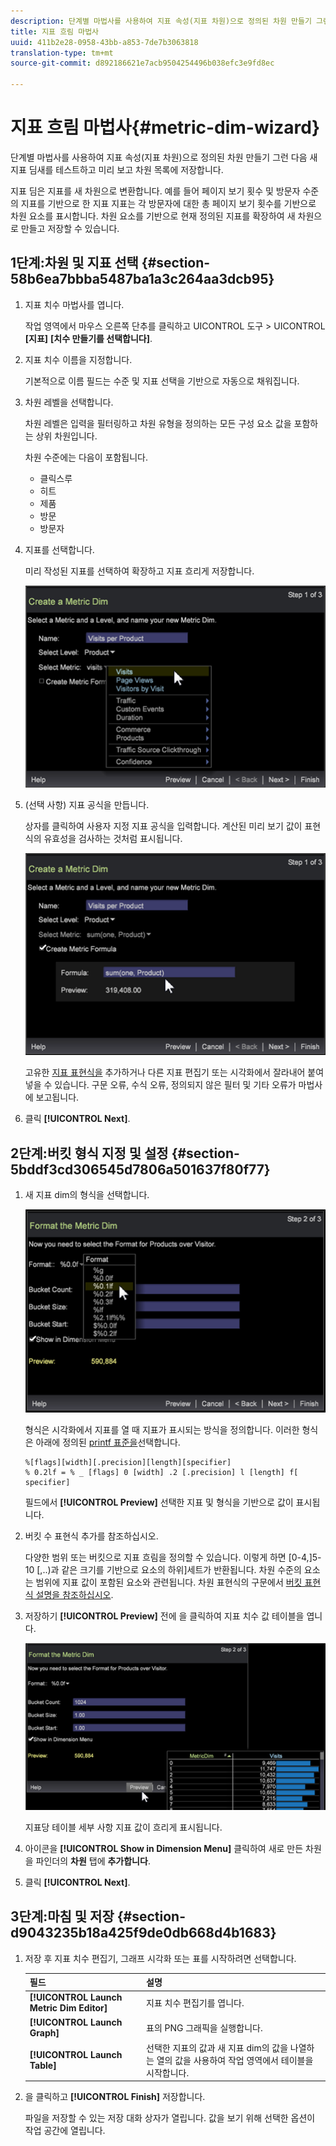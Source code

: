 ```yaml
---
description: 단계별 마법사를 사용하여 지표 속성(지표 차원)으로 정의된 차원 만들기 그런 다음 새 지표 딤새를 테스트하고 미리 보고 차원 목록에 저장합니다.
title: 지표 흐림 마법사
uuid: 411b2e28-0958-43bb-a853-7de7b3063818
translation-type: tm+mt
source-git-commit: d892186621e7acb9504254496b038efc3e9fd8ec

---
```



# 지표 흐림 마법사{#metric-dim-wizard}

단계별 마법사를 사용하여 지표 속성(지표 차원)으로 정의된 차원 만들기 그런 다음 새 지표 딤새를 테스트하고 미리 보고 차원 목록에 저장합니다.

지표 딤은 지표를 새 차원으로 변환합니다. 예를 들어 페이지 보기 횟수 및 방문자 수준의 지표를 기반으로 한 지표 지표는 각 방문자에 대한 총 페이지 보기 횟수를 기반으로 차원 요소를 표시합니다. 차원 요소를 기반으로 현재 정의된 지표를 확장하여 새 차원으로 만들고 저장할 수 있습니다.

## 1단계:차원 및 지표 선택 {#section-58b6ea7bbba5487ba1a3c264aa3dcb95}

1. 지표 치수 마법사를 엽니다.

   작업 영역에서 마우스 오른쪽 단추를 클릭하고 UICONTROL 도구 > UICONTROL **[지표]** **[치수 만들기를 선택합니다]**.

1. 지표 치수 이름을 지정합니다.

   기본적으로 이름 필드는 수준 및 지표 선택을 기반으로 자동으로 채워집니다.

1. 차원 레벨을 선택합니다.

   차원 레벨은 입력을 필터링하고 차원 유형을 정의하는 모든 구성 요소 값을 포함하는 상위 차원입니다.

   차원 수준에는 다음이 포함됩니다.

   * 클릭스루
   * 히트
   * 제품
   * 방문
   * 방문자

1. 지표를 선택합니다.

   미리 작성된 지표를 선택하여 확장하고 지표 흐리게 저장합니다.

   ![](assets/6_4_workstation_metricdim_metric.png)

1. (선택 사항) 지표 공식을 만듭니다.

   상자를 클릭하여 사용자 지정 지표 공식을 입력합니다. 계산된 미리 보기 값이 표현식의 유효성을 검사하는 것처럼 표시됩니다.

   ![](assets/6_4_workstation_metricdim_create_metric.png)

   고유한 [지표 표현식을](https://docs.adobe.com/content/help/en/data-workbench/using/client/qry-lang-syntx/c-syntx-mtrc-exp.html) 추가하거나 다른 지표 편집기 또는 시각화에서 잘라내어 붙여넣을 수 있습니다. 구문 오류, 수식 오류, 정의되지 않은 필터 및 기타 오류가 마법사에 보고됩니다.

1. 클릭 **[!UICONTROL Next]**.

## 2단계:버킷 형식 지정 및 설정 {#section-5bddf3cd306545d7806a501637f80f77}

1. 새 지표 dim의 형식을 선택합니다.

   ![](assets/6_4_workstation_metricdim_format_metric.png)

   형식은 시각화에서 지표를 열 때 지표가 표시되는 방식을 정의합니다. 이러한 형식은 아래에 정의된 [printf 표준을](http://www.cplusplus.com/reference/cstdio/printf/)선택합니다.

   ```
   %[flags][width][.precision][length][specifier]
   % 0.2lf = % _ [flags] 0 [width] .2 [.precision] l [length] f[ specifier]
   ```

   필드에서 **[!UICONTROL Preview]** 선택한 지표 및 형식을 기반으로 값이 표시됩니다.

1. 버킷 수 표현식 추가를 참조하십시오.

   다양한 범위 또는 버킷으로 지표 흐림을 정의할 수 있습니다. 이렇게 하면 [0-4,]5-10 [,..)과 같은 크기를 기반으로 요소의 하위]세트가 반환됩니다. 차원 수준의 요소는 범위에 지표 값이 포함된 요소와 관련됩니다. 차원 표현식의 구문에서 [버킷 표현식 설명을 참조하십시오](https://docs.adobe.com/content/help/en/data-workbench/using/client/qry-lang-syntx/c-syntx-dim-exp.html).

1. 저장하기 **[!UICONTROL Preview]** 전에 을 클릭하여 지표 치수 값 테이블을 엽니다.

   ![](assets/6_4_workstation_metricdim_preview.png)

   지표당 테이블 세부 사항 지표 값이 흐리게 표시됩니다.

1. 아이콘을 **[!UICONTROL Show in Dimension Menu]** 클릭하여 새로 만든 차원을 파인더의 **차원** 탭에 **추가합니다**.

1. 클릭 **[!UICONTROL Next]**.

## 3단계:마침 및 저장 {#section-d9043235b18a425f9de0db668d4b1683}

1. 저장 후 지표 치수 편집기, 그래프 시각화 또는 표를 시작하려면 선택합니다.

   | 필드 | 설명 |
   |---|---|
   | **[!UICONTROL Launch Metric Dim Editor]** | 지표 치수 편집기를 엽니다. |
   | **[!UICONTROL Launch Graph]** | 표의 PNG 그래픽을 실행합니다. |
   | **[!UICONTROL Launch Table]** | 선택한 지표의 값과 새 지표 dim의 값을 나열하는 열의 값을 사용하여 작업 영역에서 테이블을 시작합니다. |

1. 을 클릭하고 **[!UICONTROL Finish]** 저장합니다.

   파일을 저장할 수 있는 저장 대화 상자가 열립니다. 값을 보기 위해 선택한 옵션이 작업 공간에 열립니다.

